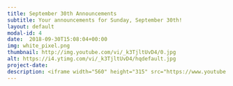 ```yaml
---
title: September 30th Announcements
subtitle: Your announcements for Sunday, September 30th!
layout: default
modal-id: 4 
date:  2018-09-30T15:08:04+00:00
img: white_pixel.png
thumbnail: http://img.youtube.com/vi/_k3TjltUvD4/0.jpg
alt: https://i4.ytimg.com/vi/_k3TjltUvD4/hqdefault.jpg
project-date: 
description: <iframe width="560" height="315" src="https://www.youtube.com/embed/_k3TjltUvD4" frameborder="0" allowfullscreen></iframe> 
---
```

